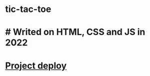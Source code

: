 # tic-tac-toe
# # Writed on HTML, CSS and JS in 2022
# [Project deploy](https://alexanderkrat.github.io/tic-tac-toe/)
